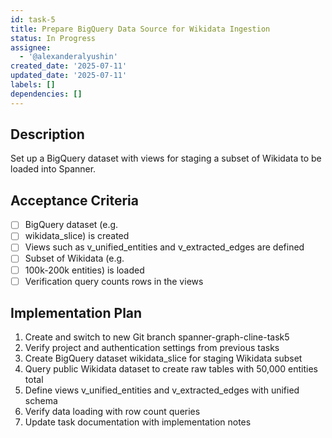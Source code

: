 ```yaml
---
id: task-5
title: Prepare BigQuery Data Source for Wikidata Ingestion
status: In Progress
assignee:
  - '@alexanderalyushin'
created_date: '2025-07-11'
updated_date: '2025-07-11'
labels: []
dependencies: []
---
```


## Description

Set up a BigQuery dataset with views for staging a subset of Wikidata to be loaded into Spanner.

## Acceptance Criteria

- [ ] BigQuery dataset (e.g.
- [ ] wikidata_slice) is created
- [ ] Views such as v_unified_entities and v_extracted_edges are defined
- [ ] Subset of Wikidata (e.g.
- [ ] 100k-200k entities) is loaded
- [ ] Verification query counts rows in the views

## Implementation Plan

1. Create and switch to new Git branch spanner-graph-cline-task5
2. Verify project and authentication settings from previous tasks
3. Create BigQuery dataset wikidata_slice for staging Wikidata subset
4. Query public Wikidata dataset to create raw tables with 50,000 entities total
5. Define views v_unified_entities and v_extracted_edges with unified schema
6. Verify data loading with row count queries
7. Update task documentation with implementation notes
